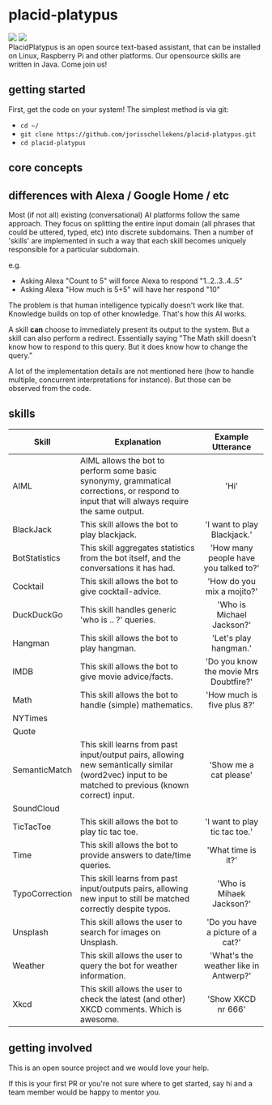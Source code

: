 # placid-platypus
![](https://img.shields.io/badge/build-passing-brightgreen.svg)  ![](https://img.shields.io/badge/deployed-true-brightgreen.svg)  
PlacidPlatypus is an open source text-based assistant, that can be installed on Linux, Raspberry Pi and other platforms. Our opensource skills are written in Java. Come join us!

## getting started

First, get the code on your system!  The simplest method is via git:
- `cd ~/`
- `git clone https://github.com/jorisschellekens/placid-platypus.git`
- `cd placid-platypus`

## core concepts

## differences with Alexa / Google Home / etc

Most (if not all) existing (conversational) AI platforms follow the same approach.
They focus on splitting the entire input domain (all phrases that could be uttered, typed, etc) into discrete subdomains.
Then a number of 'skills' are implemented in such a way that each skill becomes uniquely responsible for a particular subdomain.

e.g. 
- Asking Alexa "Count to 5" will force Alexa to respond "1..2..3..4..5"
- Asking Alexa "How much is 5+5" will have her respond "10" 

The problem is that human intelligence typically doesn't work like that. Knowledge builds on top of other knowledge.
That's how this AI works.

A skill **can** choose to immediately present its output to the system. But a skill can also perform a redirect.
Essentially saying "The Math skill doesn't know how to respond to this query. But it does know how to change the query."

A lot of the implementation details are not mentioned here (how to handle multiple, concurrent interpretations for instance).
But those can be observed from the code.

## skills

| Skill         | Explanation   | Example Utterance  |
| ------------- | ------------- | :----------------: |
| AIML          | AIML allows the bot to perform some basic synonymy, grammatical corrections, or respond to input that will always require the same output. | 'Hi' |
| BlackJack      | This skill allows the bot to play blackjack.      |   'I want to play Blackjack.' |
| BotStatistics | This skill aggregates statistics from the bot itself, and the conversations it has had.      |    'How many people have you talked to?' |
| Cocktail | This skill allows the bot to give cocktail-advice. | 'How do you mix a mojito?' |
| DuckDuckGo | This skill handles generic 'who is .. ?' queries. | 'Who is Michael Jackson?' |
| Hangman | This skill allows the bot to play hangman. | 'Let's play hangman.' |
| IMDB | This skill allows the bot to give movie advice/facts. | 'Do you know the movie Mrs Doubtfire?' | 
| Math | This skill allows the bot to handle (simple) mathematics. | 'How much is five plus 8?' |
| NYTimes | | 
| Quote | |
| SemanticMatch | This skill learns from past input/output pairs, allowing new semantically similar (word2vec) input to be matched to previous (known correct) input. | 'Show me a cat please' |
| SoundCloud | |
| TicTacToe | This skill allows the bot to play tic tac toe.| 'I want to play tic tac toe.' |
| Time | This skill allows the bot to provide answers to date/time queries. | 'What time is it?' |
| TypoCorrection | This skill learns from past input/outputs pairs, allowing new input to still be matched correctly despite typos. | 'Who is Mihaek Jackson?' |
| Unsplash | This skill allows the user to search for images on Unsplash. | 'Do you have a picture of a cat?' |
| Weather | This skill allows the user to query the bot for weather information. | 'What's the weather like in Antwerp?' |
| Xkcd | This skill allows the user to check the latest (and other) XKCD comments. Which is awesome. | 'Show XKCD nr 666'

## getting involved

This is an open source project and we would love your help.

If this is your first PR or you're not sure where to get started, say hi and a team member would be happy to mentor you.

